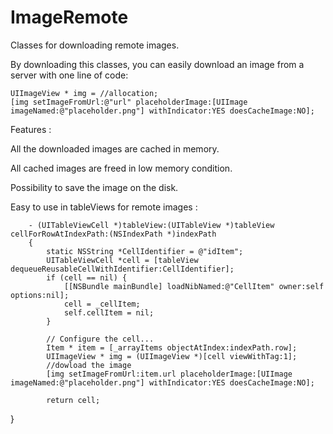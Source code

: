 ImageRemote
===========

Classes for downloading remote images.

By downloading this classes, you can easily download an image from a server with one line of code:
    
    UIImageView * img = //allocation;
    [img setImageFromUrl:@"url" placeholderImage:[UIImage imageNamed:@"placeholder.png"] withIndicator:YES doesCacheImage:NO];

Features :

All the downloaded images are cached in memory.

All cached images are freed in low memory condition.

Possibility to save the image on the disk.

Easy to use in tableViews for remote images :
    
    
    
    
        - (UITableViewCell *)tableView:(UITableView *)tableView cellForRowAtIndexPath:(NSIndexPath *)indexPath
        {
            static NSString *CellIdentifier = @"idItem";
            UITableViewCell *cell = [tableView dequeueReusableCellWithIdentifier:CellIdentifier];
            if (cell == nil) {
                [[NSBundle mainBundle] loadNibNamed:@"CellItem" owner:self options:nil];
                cell = _cellItem;
                self.cellItem = nil;
            }
            
            // Configure the cell...
            Item * item = [_arrayItems objectAtIndex:indexPath.row];
            UIImageView * img = (UIImageView *)[cell viewWithTag:1];
            //dowload the image
            [img setImageFromUrl:item.url placeholderImage:[UIImage imageNamed:@"placeholder.png"] withIndicator:YES doesCacheImage:NO];
    
            return cell;
}
